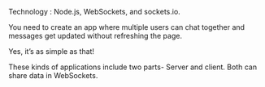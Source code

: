 Technology : Node.js, WebSockets, and sockets.io. 

You need to create an app where multiple users can chat together and messages get updated without refreshing the page. 

Yes, it’s as simple as that!

These kinds of applications include two parts- Server and client. Both can share data in WebSockets.
